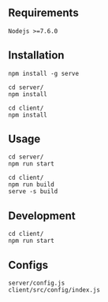 ## Requirements
```
Nodejs >=7.6.0
```

## Installation
```
npm install -g serve
```

```
cd server/
npm install
```

```
cd client/
npm install
```

## Usage
```
cd server/
npm run start
```

```
cd client/
npm run build
serve -s build
```

## Development
```
cd client/
npm run start
```

## Configs
```
server/config.js
client/src/config/index.js
```
